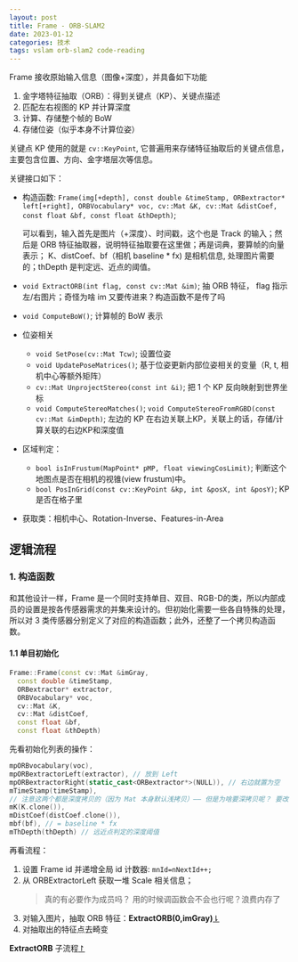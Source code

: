 ```yaml
---
layout: post
title: Frame - ORB-SLAM2
date: 2023-01-12
categories: 技术
tags: vslam orb-slam2 code-reading
---
```


Frame 接收原始输入信息（图像+深度），并具备如下功能
1. 金字塔特征抽取（ORB）：得到关键点（KP）、关键点描述
2. 匹配左右视图的 KP 并计算深度
3. 计算、存储整个帧的 BoW
4. 存储位姿（似乎本身不计算位姿）

关键点 KP 使用的就是 `cv::KeyPoint`, 它普遍用来存储特征抽取后的关键点信息，主要包含位置、方向、金字塔层次等信息。

关键接口如下：

- 构造函数: `Frame(img[+depth], const double &timeStamp, ORBextractor* left[+right], ORBVocabulary* voc, cv::Mat &K, cv::Mat &distCoef, const float &bf, const float &thDepth)`;
  
  可以看到，输入首先是图片（+深度）、时间戳，这个也是 Track 的输入；然后是 ORB 特征抽取器，说明特征抽取要在这里做；再是词典，要算帧的向量表示； K、distCoef、bf（相机 baseline * fx) 是相机信息, 处理图片需要的；thDepth 是判定远、近点的阈值。

- `void ExtractORB(int flag, const cv::Mat &im)`; 抽 ORB 特征， flag 指示左/右图片；奇怪为啥 im 又要传进来？构造函数不是传了吗

- `void ComputeBoW()`; 计算帧的 BoW 表示

- 位姿相关
  - `void SetPose(cv::Mat Tcw)`; 设置位姿
  - `void UpdatePoseMatrices()`; 基于位姿更新内部位姿相关的变量（R, t, 相机中心等额外矩阵）
  - `cv::Mat UnprojectStereo(const int &i)`; 把 1 个 KP 反向映射到世界坐标
  - `void ComputeStereoMatches()`; `void ComputeStereoFromRGBD(const cv::Mat &imDepth)`; 左边的 KP 在右边关联上KP，关联上的话，存储/计算关联的右边KP和深度值

- 区域判定：
  - `bool isInFrustum(MapPoint* pMP, float viewingCosLimit)`; 判断这个地图点是否在相机的视锥(view frustum)中。
  - `bool PosInGrid(const cv::KeyPoint &kp, int &posX, int &posY)`; KP 是否在格子里

- 获取类：相机中心、Rotation-Inverse、Features-in-Area


## 逻辑流程

### 1. 构造函数

和其他设计一样，Frame 是一个同时支持单目、双目、RGB-D的类，所以内部成员的设置是按各传感器需求的并集来设计的。但初始化需要一些各自特殊的处理，所以对 3 类传感器分别定义了对应的构造函数；此外，还整了一个拷贝构造函数。

#### 1.1 单目初始化

```c++
Frame::Frame(const cv::Mat &imGray, 
  const double &timeStamp, 
  ORBextractor* extractor,
  ORBVocabulary* voc, 
  cv::Mat &K, 
  cv::Mat &distCoef, 
  const float &bf, 
  const float &thDepth)
```

先看初始化列表的操作：

```c++
mpORBvocabulary(voc),
mpORBextractorLeft(extractor), // 放到 Left 
mpORBextractorRight(static_cast<ORBextractor*>(NULL)), // 右边就置为空
mTimeStamp(timeStamp), 
// 注意这两个都是深度拷贝的（因为 Mat 本身默认浅拷贝）—— 但是为啥要深拷贝呢？ 要改它？
mK(K.clone()),
mDistCoef(distCoef.clone()), 
mbf(bf), // = baseline * fx
mThDepth(thDepth) // 远近点判定的深度阈值
```

再看流程：

1. 设置 Frame id 并递增全局 id 计数器: `mnId=nNextId++;`
2. 从 ORBExtractorLeft 获取一堆 Scale 相关信息；
   > 真的有必要作为成员吗？ 用的时候调函数会不会也行呢？浪费内存了
3. 对输入图片，抽取 ORB 特征：**ExtractORB(0,imGray)**<span id="j_ex_orb_s"></span>[⇂](#j_ex_orb_t)
4. 对抽取出的特征点去畸变

**ExtractORB** 子流程<span id="j_ex_orb_t"></span>[↾](#j_ex_orb_s)